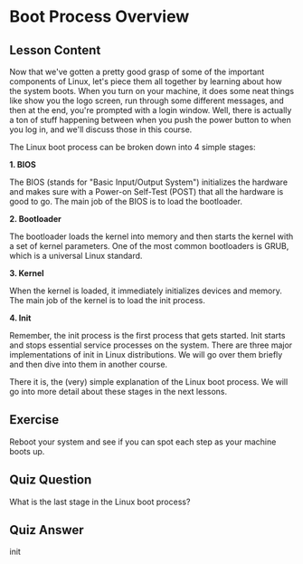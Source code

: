 # Boot Process Overview

## Lesson Content

Now that we've gotten a pretty good grasp of some of the important components of Linux, let's piece them all together by learning about how the system boots. When you turn on your machine, it does some neat things like show you the logo screen, run through some different messages, and then at the end, you're prompted with a login window. Well, there is actually a ton of stuff happening between when you push the power button to when you log in, and we'll discuss those in this course.

The Linux boot process can be broken down into 4 simple stages:

**1. BIOS**

The BIOS (stands for "Basic Input/Output System") initializes the hardware and makes sure with a Power-on Self-Test (POST) that all the hardware is good to go. The main job of the BIOS is to load the bootloader.

**2. Bootloader**

The bootloader loads the kernel into memory and then starts the kernel with a set of kernel parameters. One of the most common bootloaders is GRUB, which is a universal Linux standard.

**3. Kernel**

When the kernel is loaded, it immediately initializes devices and memory. The main job of the kernel is to load the init process.

**4. Init**

Remember, the init process is the first process that gets started. Init starts and stops essential service processes on the system. There are three major implementations of init in Linux distributions. We will go over them briefly and then dive into them in another course.

There it is, the (very) simple explanation of the Linux boot process. We will go into more detail about these stages in the next lessons.

## Exercise

Reboot your system and see if you can spot each step as your machine boots up.

## Quiz Question

What is the last stage in the Linux boot process?

## Quiz Answer

init

